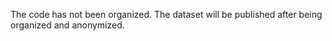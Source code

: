 The code has not been organized. The dataset will be published after being organized and anonymized.